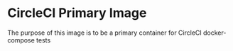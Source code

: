 # CircleCI Primary Image

The purpose of this image is to be a primary container for CircleCI
docker-compose tests

